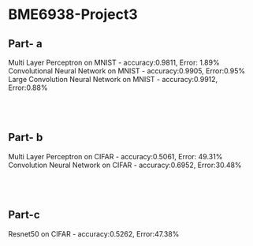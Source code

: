 # BME6938-Project3

## Part- a
Multi Layer Perceptron on MNIST - accuracy:0.9811, Error: 1.89%  
Convolutional Neural Network on MNIST - accuracy:0.9905, Error:0.95%  
Large Convolution Neural Network on MNIST - accuracy:0.9912, Error:0.88%  
<br />
<br />
<br />
## Part- b
Multi Layer Perceptron on CIFAR - accuracy:0.5061, Error: 49.31%  
Convolution Neural Network on CIFAR - accuracy:0.6952, Error:30.48%  
<br />
<br />
<br />
## Part-c
Resnet50 on CIFAR - accuracy:0.5262, Error:47.38%
